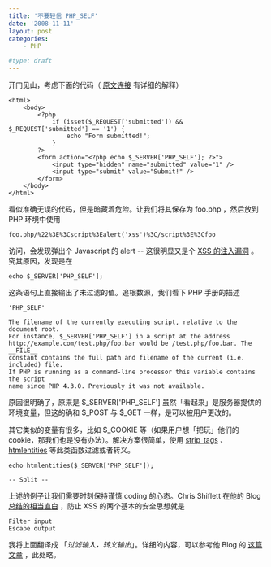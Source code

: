 ```yaml
---
title: '不要轻信 PHP_SELF'
date: '2008-11-11'
layout: post
categories:
    - PHP

#type: draft
---
```


开门见山，考虑下面的代码（ [原文连接](http://seancoates.com/xss-woes) 有详细的解释）

```
<html>
    <body>
        <?php
            if (isset($_REQUEST['submitted']) && $_REQUEST['submitted'] == '1') {
                echo "Form submitted!";
            }
        ?>
        <form action="<?php echo $_SERVER['PHP_SELF']; ?>">
            <input type="hidden" name="submitted" value="1" />
            <input type="submit" value="Submit!" />
        </form>
    </body>
</html>
```

看似准确无误的代码，但是暗藏着危险。让我们将其保存为 foo.php ，然后放到 PHP 环境中使用

    foo.php/%22%3E%3Cscript%3Ealert('xss')%3C/script%3E%3Cfoo

访问，会发现弹出个 Javascript 的 alert -- 这很明显又是个  [XSS 的注入漏洞]({{site.urls}}/posts/2491/) 。究其原因，发现是在

    echo $_SERVER['PHP_SELF'];

这条语句上直接输出了未过滤的值。追根数源，我们看下 PHP 手册的描述

```
'PHP_SELF'

The filename of the currently executing script, relative to the document root. 
For instance, $_SERVER['PHP_SELF'] in a script at the address 
http://example.com/test.php/foo.bar would be /test.php/foo.bar. The __FILE__ 
constant contains the full path and filename of the current (i.e. included) file.
If PHP is running as a command-line processor this variable contains the script 
name since PHP 4.3.0. Previously it was not available. 
```

原因很明确了，原来是 $_SERVER['PHP_SELF'] 虽然「看起来」是服务器提供的环境变量，但这的确和 $_POST 与 $_GET 一样，是可以被用户更改的。

其它类似的变量有很多，比如 $_COOKIE 等（如果用户想「把玩」他们的 cookie，那我们也是没有办法）。解决方案很简单，使用  [strip_tags](http://cn2.php.net/strip_tags) 、 [htmlentities](http://cn2.php.net/htmlentities)  等此类函数过滤或者转义。

    echo htmlentities($_SERVER['PHP_SELF']); 

`-- Split --`

上述的例子让我们需要时刻保持谨慎 coding 的心态。Chris Shiflett 在他的 Blog  [总结的相当直白](http://shiflett.org/blog/2005/feb/my-top-two-php-security-practices) ，防止 XSS 的两个基本的安全思想就是

```
Filter input
Escape output
```

我将上面翻译成 「_过滤输入，转义输出_」。详细的内容，可以参考他 Blog 的 [这篇文章](http://shiflett.org/blog/2005/feb/more-on-filtering-input-and-escaping-output) ，此处略。
